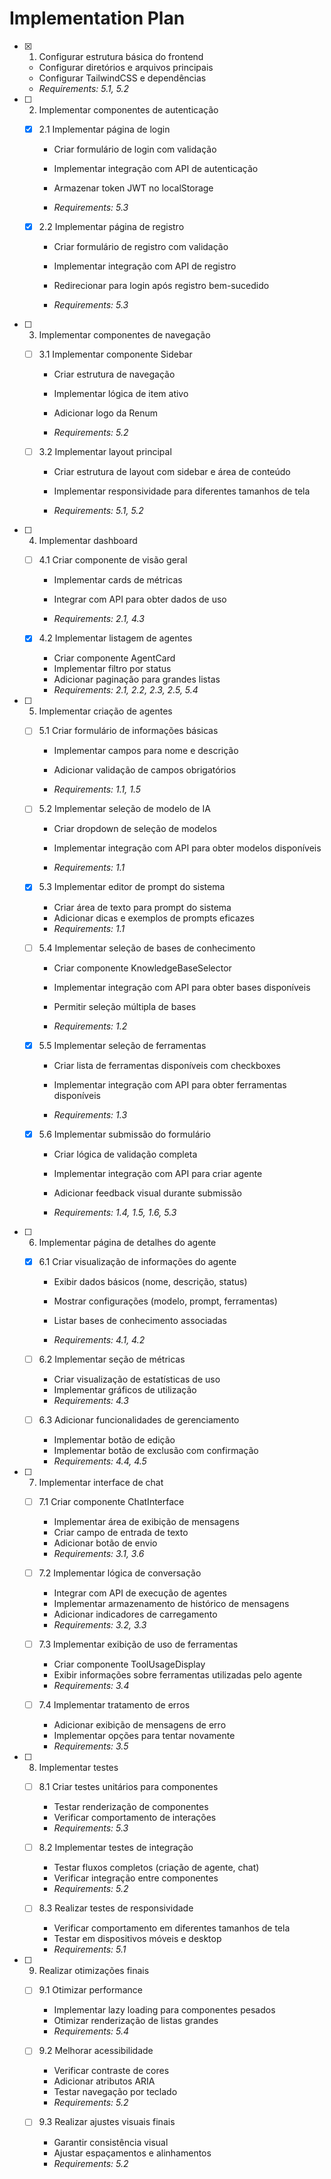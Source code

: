 # Implementation Plan

- [x] 1. Configurar estrutura básica do frontend


  - Configurar diretórios e arquivos principais
  - Configurar TailwindCSS e dependências
  - _Requirements: 5.1, 5.2_






- [ ] 2. Implementar componentes de autenticação
  - [x] 2.1 Implementar página de login


    - Criar formulário de login com validação
    - Implementar integração com API de autenticação

    - Armazenar token JWT no localStorage
    - _Requirements: 5.3_
  
  - [x] 2.2 Implementar página de registro




    - Criar formulário de registro com validação
    - Implementar integração com API de registro
    - Redirecionar para login após registro bem-sucedido

    - _Requirements: 5.3_




- [ ] 3. Implementar componentes de navegação
  - [ ] 3.1 Implementar componente Sidebar
    - Criar estrutura de navegação



    - Implementar lógica de item ativo
    - Adicionar logo da Renum


    - _Requirements: 5.2_
  

  - [ ] 3.2 Implementar layout principal
    - Criar estrutura de layout com sidebar e área de conteúdo
    - Implementar responsividade para diferentes tamanhos de tela

    - _Requirements: 5.1, 5.2_







- [ ] 4. Implementar dashboard
  - [ ] 4.1 Criar componente de visão geral
    - Implementar cards de métricas

    - Integrar com API para obter dados de uso
    - _Requirements: 2.1, 4.3_
  
  - [x] 4.2 Implementar listagem de agentes



    - Criar componente AgentCard
    - Implementar filtro por status
    - Adicionar paginação para grandes listas
    - _Requirements: 2.1, 2.2, 2.3, 2.5, 5.4_


- [ ] 5. Implementar criação de agentes
  - [ ] 5.1 Criar formulário de informações básicas
    - Implementar campos para nome e descrição






    - Adicionar validação de campos obrigatórios




    - _Requirements: 1.1, 1.5_
  
  - [ ] 5.2 Implementar seleção de modelo de IA
    - Criar dropdown de seleção de modelos

    - Implementar integração com API para obter modelos disponíveis


    - _Requirements: 1.1_
  
  - [x] 5.3 Implementar editor de prompt do sistema



    - Criar área de texto para prompt do sistema
    - Adicionar dicas e exemplos de prompts eficazes
    - _Requirements: 1.1_
  



  - [ ] 5.4 Implementar seleção de bases de conhecimento




    - Criar componente KnowledgeBaseSelector


    - Implementar integração com API para obter bases disponíveis
    - Permitir seleção múltipla de bases
    - _Requirements: 1.2_

  
  - [x] 5.5 Implementar seleção de ferramentas


    - Criar lista de ferramentas disponíveis com checkboxes






    - Implementar integração com API para obter ferramentas disponíveis
    - _Requirements: 1.3_


  
  - [x] 5.6 Implementar submissão do formulário





    - Criar lógica de validação completa
    - Implementar integração com API para criar agente
    - Adicionar feedback visual durante submissão


    - _Requirements: 1.4, 1.5, 1.6, 5.3_

- [ ] 6. Implementar página de detalhes do agente
  - [x] 6.1 Criar visualização de informações do agente


    - Exibir dados básicos (nome, descrição, status)
    - Mostrar configurações (modelo, prompt, ferramentas)
    - Listar bases de conhecimento associadas


    - _Requirements: 4.1, 4.2_
  
  - [ ] 6.2 Implementar seção de métricas
    - Criar visualização de estatísticas de uso
    - Implementar gráficos de utilização
    - _Requirements: 4.3_
  
  - [ ] 6.3 Adicionar funcionalidades de gerenciamento
    - Implementar botão de edição
    - Implementar botão de exclusão com confirmação
    - _Requirements: 4.4, 4.5_

- [ ] 7. Implementar interface de chat
  - [ ] 7.1 Criar componente ChatInterface
    - Implementar área de exibição de mensagens
    - Criar campo de entrada de texto
    - Adicionar botão de envio
    - _Requirements: 3.1, 3.6_
  
  - [ ] 7.2 Implementar lógica de conversação
    - Integrar com API de execução de agentes
    - Implementar armazenamento de histórico de mensagens
    - Adicionar indicadores de carregamento
    - _Requirements: 3.2, 3.3_
  
  - [ ] 7.3 Implementar exibição de uso de ferramentas
    - Criar componente ToolUsageDisplay
    - Exibir informações sobre ferramentas utilizadas pelo agente
    - _Requirements: 3.4_
  
  - [ ] 7.4 Implementar tratamento de erros
    - Adicionar exibição de mensagens de erro
    - Implementar opções para tentar novamente
    - _Requirements: 3.5_

- [ ] 8. Implementar testes
  - [ ] 8.1 Criar testes unitários para componentes
    - Testar renderização de componentes
    - Verificar comportamento de interações
    - _Requirements: 5.3_
  
  - [ ] 8.2 Implementar testes de integração
    - Testar fluxos completos (criação de agente, chat)
    - Verificar integração entre componentes
    - _Requirements: 5.2_
  
  - [ ] 8.3 Realizar testes de responsividade
    - Verificar comportamento em diferentes tamanhos de tela
    - Testar em dispositivos móveis e desktop
    - _Requirements: 5.1_

- [ ] 9. Realizar otimizações finais
  - [ ] 9.1 Otimizar performance
    - Implementar lazy loading para componentes pesados
    - Otimizar renderização de listas grandes
    - _Requirements: 5.4_
  
  - [ ] 9.2 Melhorar acessibilidade
    - Verificar contraste de cores
    - Adicionar atributos ARIA
    - Testar navegação por teclado
    - _Requirements: 5.2_
  
  - [ ] 9.3 Realizar ajustes visuais finais
    - Garantir consistência visual
    - Ajustar espaçamentos e alinhamentos
    - _Requirements: 5.2_